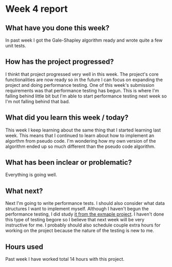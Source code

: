 
# Week 4 report


## What have you done this week?
In past week I got the Gale-Shapley algorithm ready and wrote quite a few unit tests.

 ## How has the project progressed?
 I thinkt that project progressed very well in this week. The project's core functionalities are now ready so in the future I can focus on expanding the project and doing performance testing. One of this week's submission requirements was that performance testing has begun. This is where I'm falling behind little bit but I'm able to start performance testing next week so I'm not falling behind that bad.

## What did you learn this week / today?

This week I keep learning about the same thing that I started learning last week. This means that I continued to learn about how to implement an algorthm from pseudo code. I'm wondering how my own version of the algorithm ended up so much different than the pseudo code algorithm.

##  What has been inclear or problematic? 
Everything is going well.

## What next?
Next I'm going to write performance tests. I should also consider what data structures I want to implement myself. Although I haven't begun the performance testing, I did study [it from the exmaple project](https://github.com/TiraLabra/Testing-and-rmq/tree/master/src/main/java/rmq/util). I haven't done this type of testing begore so I believe that next week will be very instructive for me. I probably should also schedule couple extra hours for working on the project because the nature of the testing is new to me.

## Hours used
Past week I have worked total 14 hours with this project.
